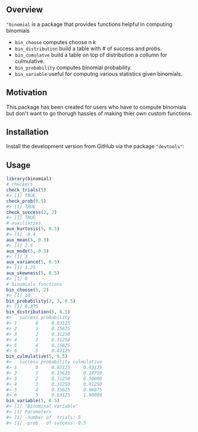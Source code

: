 
Overview
--------

`"binomial` is a package that provides functions helpful in computing binomials

-   `bin_choose` computes choose n k
-   `bin_distribution` build a table with \# of success and probs.
-   `bin_cumulatve` build a table on top of distribution a collumn for culmulative.
-   `bin_probability` computes binomial probability.
-   `bin_variable` useful for computng various statistics given binomials.

Motivation
----------

This package has been created for users who have to compute binomials but don't want to go thorugh hassles of making thier own custom functions.

Installation
------------

Install the development version from GitHub via the package `"devtools"`:

Usage
-----

``` r
library(binomial)
# checkers
check_trials(5)
#> [1] TRUE
check_prob(0.5)
#> [1] TRUE
check_success(2, 2)
#> [1] TRUE
# auxiliaries
aux_kurtosis(5, 0.5)
#> [1] -0.4
aux_mean(5, 0.5)
#> [1] 2.5
aux_mode(5, 0.5)
#> [1] 3
aux_variance(5, 0.5)
#> [1] 1.25
aux_skewness(5, 0.5)
#> [1] 0
# binomials functions
bin_choose(5, 2)
#> [1] 10
bin_probability(2, 3, 0.5)
#> [1] 0.375
bin_distribution(5, 0.5)
#>   success probability
#> 1       0     0.03125
#> 2       1     0.15625
#> 3       2     0.31250
#> 4       3     0.31250
#> 5       4     0.15625
#> 6       5     0.03125
bin_culmulative(5, 0.5)
#>   success probability culmulative
#> 1       0     0.03125     0.03125
#> 2       1     0.15625     0.18750
#> 3       2     0.31250     0.50000
#> 4       3     0.31250     0.81250
#> 5       4     0.15625     0.96875
#> 6       5     0.03125     1.00000
bin_variable(5, 0.5)
#> [1] "Binominal Variable"
#> [1] Parameters
#> [1] -number of  trials: 5                  
#> [1] -prob   of success: 0.5
```

